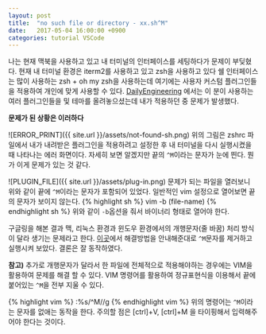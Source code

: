 ```yaml
---
layout: post
title:  "no such file or directory - xx.sh^M"
date:   2017-05-04 16:00:00 +0900
categories: tutorial VSCode
---
```



나는 현재 맥북을 사용하고 있고 내 터미널의 인터페이스를 세팅하다가 문제이 부딪혔다.
현재 내 터미널 환경은 iterm2를 사용하고 있고 zsh을 사용하고 있다 쉘 인터페이스는 많이 사용하는 zsh + oh my zsh을 사용하는데 여기에는 사용자 커스텀 플러그인들을 적용하여 개인에 맞게 사용할 수 있다.
[DailyEngineering][1] 에서는 이 분이 사용하는 여러 플러그인들을 및 테마를 올려놓으셨는데 내가 적용하던 중 문제가 발생했다.

**문제가 된 상황은 이러하다**

![ERROR_PRINT]({{ site.url }}/assets/not-found-sh.png)
위의 그림은 zshrc 파일에서 내가 내려받은 플러그인을 적용하려고 설정한 후 내 터미널을 다시 실행시켰을 때 나타나는 에러 화면이다.
자세히 보면 알겠지만 끝의 `^M`이라는 문자가 눈에 띈다. 뭔가 이게 문제가 있는 것 같다.


![PLUGIN_FILE]({{ site.url }}/assets/plug-in.png)
문제가 되는 파일을 열러보니 위와 같이 끝에 `^M`이라는 문자가 포함되어 있었다.
일반적인 vim 설정으로 열어보면 끝의 문자가 보이지 않는다.
{% highlight sh %}
vim -b (file-name)
{% endhighlight sh %}
위와 같이 `-b`옵션을 줘서 바이너리 형태로 열어야 한다.

구글링을 해본 결과 맥, 리눅스 환경과 윈도우 환경에서의 개행문자(줄 바꿈) 처리 방식이 달라 생기는 문제라고 한다. [이곳][2]에서 해결방법을 안내해준대로 `^M`문자를 제거하고 실행시켜 보았다.
결론은 잘 동작하였다.

**참고)** 추가로 개행문자가 달라서 한 파일에 전체적으로 적용해야하는 경우에는 VIM을 활용하여 문제를 해결 할 수 있다.
VIM 명령어를 활용하여 정규표현식을 이용해서 끝에 붙어있는 `^M`을 전부 지울 수 있다.

{% highlight vim %}
:%s/^M//g
{% endhighlight vim %}
위의 명령어는 `^M`이라는 문자를 없애는 동작을 한다. 주의할 점은 [ctrl]+V, [ctrl]+M 을 타이핑해서 입력해주어야 한다는 것이다.





[1]: https://hyunseob.github.io/2017/02/05/my-command-line-interface/
[2]: http://tod2.tistory.com/28